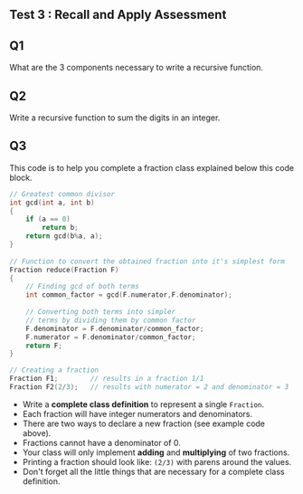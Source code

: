 ## Test 3 : Recall and Apply Assessment

## Q1

What are the 3 components necessary to write a recursive function.

## Q2 

Write a recursive function to sum the digits in an integer.

## Q3 

This code is to help you complete a fraction class explained below this code block. 
```cpp
// Greatest common divisor
int gcd(int a, int b) 
{ 
    if (a == 0) 
        return b; 
    return gcd(b%a, a); 
} 
  
// Function to convert the obtained fraction into it's simplest form 
Fraction reduce(Fraction F) 
{ 
    // Finding gcd of both terms 
    int common_factor = gcd(F.numerator,F.denominator); 
  
    // Converting both terms into simpler  
    // terms by dividing them by common factor  
    F.denominator = F.denominator/common_factor; 
    F.numerator = F.denominator/common_factor; 
    return F;
} 

// Creating a fraction
Fraction F1;        // results in a fraction 1/1
Fraction F2(2/3);   // results with numerator = 2 and denominator = 3

```


- Write a **complete class definition** to represent a single `Fraction`. 
- Each fraction will have integer numerators and denominators. 
- There are two ways to declare a new fraction (see example code above).
- Fractions cannot have a denominator of 0.
- Your class will only implement **adding** and **multiplying** of two fractions.
- Printing a fraction should look like: `(2/3)` with parens around the values.
- Don't forget all the little things that are necessary for a complete class definition.


